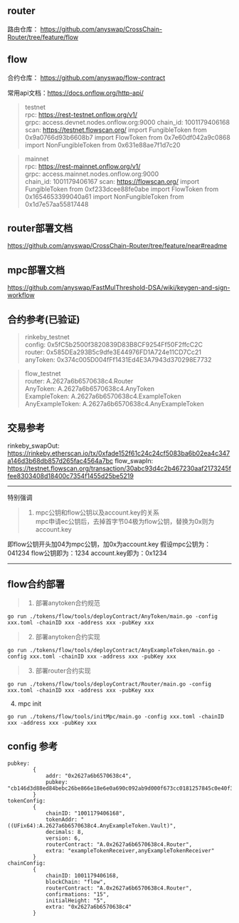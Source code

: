 ## router
路由仓库： https://github.com/anyswap/CrossChain-Router/tree/feature/flow

## flow
合约仓库： https://github.com/anyswap/flow-contract 

常用api文档：https://docs.onflow.org/http-api/

> testnet  
rpc:  https://rest-testnet.onflow.org/v1/  
grpc: access.devnet.nodes.onflow.org:9000
chain_id:  1001179406168
scan: https://testnet.flowscan.org/
import FungibleToken from 0x9a0766d93b6608b7
import FlowToken from 0x7e60df042a9c0868
import NonFungibleToken from 0x631e88ae7f1d7c20

> mainnet  
rpc:  https://rest-mainnet.onflow.org/v1/  
grpc: access.mainnet.nodes.onflow.org:9000  
chain_id:  1001179406167
scan: https://flowscan.org/
import FungibleToken from 0xf233dcee88fe0abe
import FlowToken from 0x1654653399040a61
import NonFungibleToken from 0x1d7e57aa55817448

## router部署文档 
https://github.com/anyswap/CrossChain-Router/tree/feature/near#readme
## mpc部署文档 
https://github.com/anyswap/FastMulThreshold-DSA/wiki/keygen-and-sign-workflow

## 合约参考(已验证)
> rinkeby_testnet  
config: 0x5fC5b2500f3820839D83B8CF9254Ff50F2ffcC2C  
router: 0x585DEa293B5c9dfe3E44976FD1A724e11CD7Cc21   
anyToken: 0x374c005D004fFf1431Ed4E3A7943d370298E7732 

> flow_testnet  
router: A.2627a6b6570638c4.Router  
AnyToken: A.2627a6b6570638c4.AnyToken  
ExampleToken: A.2627a6b6570638c4.ExampleToken  
AnyExampleToken: A.2627a6b6570638c4.AnyExampleToken  

## 交易参考
rinkeby_swapOut:  https://rinkeby.etherscan.io/tx/0xfade152f61c24c24cf5083ba6b02ea4c347a146d3b68db857d265fac4564a7bc
flow_swapIn:  https://testnet.flowscan.org/transaction/30abc93d4c2b467230aaf2173245ffee8303408d18400c7354f1455d25be5219
***
特别强调  
>1) mpc公钥和flow公钥以及account.key的关系  
mpc申请ec公钥后，去掉首字节04极为flow公钥，替换为0x则为account.key

即flow公钥开头加04为mpc公钥，加0x为account.key
假设mpc公钥为：041234
flow公钥即为：1234
account.key即为：0x1234
***

## flow合约部署
>1) 部署anytoken合约规范  
```shell
go run ./tokens/flow/tools/deployContract/AnyToken/main.go -config xxx.toml -chainID xxx -address xxx -pubKey xxx 
```
>2) 部署anytoken合约实现
```shell
go run ./tokens/flow/tools/deployContract/AnyExampleToken/main.go -config xxx.toml -chainID xxx -address xxx -pubKey xxx 
```
>3) 部署router合约实现
```shell
go run ./tokens/flow/tools/deployContract/Router/main.go -config xxx.toml -chainID xxx -address xxx -pubKey xxx 
```
4) mpc init
```shell
go run ./tokens/flow/tools/initMpc/main.go -config xxx.toml -chainID xxx -address xxx -pubKey xxx 
```

## config 参考
```shell
pubkey:
        {
            addr: "0x2627a6b6570638c4",
            pubkey: "cb146d3d88ed84bebc26be866e18e6e0a690c092ab9d000f673cc0181257845c0e40f343ef781128dfced5445cdb93177947cafc3228619983f16c074924772f"
        }
tokenConfig:
        {
            chainID: "1001179406168",
            tokenAddr: "((UFix64):A.2627a6b6570638c4.AnyExampleToken.Vault)",
            decimals: 8,
            version: 6,
            routerContract: "A.0x2627a6b6570638c4.Router",
            extra: "exampleTokenReceiver,anyExampleTokenReceiver"
        }
chainConfig:
        {
            chainID: 1001179406168,
            blockChain: "flow",
            routerContract: "A.0x2627a6b6570638c4.Router",
            confirmations: "15",
            initialHeight: "5",
            extra: "0x2627a6b6570638c4"
        }
```